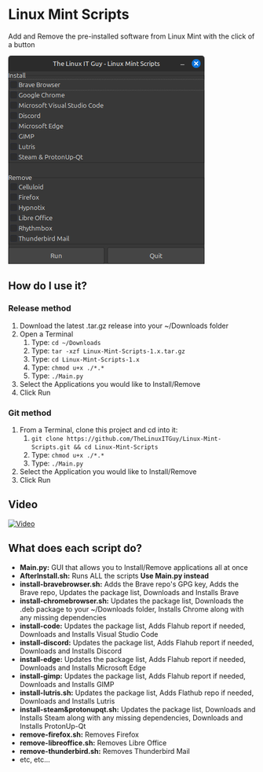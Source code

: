 # Linux Mint Scripts
Add and Remove the pre-installed software from Linux Mint with the click of a button

![](<Screenshot/Screenshot.png>)

## How do I use it?

### Release method
1. Download the latest .tar.gz release into your ~/Downloads folder
2. Open a Terminal
    1. Type: `cd ~/Downloads`
    2. Type: `tar -xzf Linux-Mint-Scripts-1.x.tar.gz`
    3. Type: `cd Linux-Mint-Scripts-1.x`
    4. Type: `chmod u+x ./*.*`
    5. Type: `./Main.py`
3. Select the Applications you would like to Install/Remove
4. Click Run

### Git method
1. From a Terminal, clone this project and cd into it: 
    1. `git clone https://github.com/TheLinuxITGuy/Linux-Mint-Scripts.git && cd Linux-Mint-Scripts`
    2. Type: `chmod u+x ./*.*`
    3. Type: `./Main.py`
4. Select the Application you would like to Install/Remove
5. Click Run

## Video
[![Video](https://img.youtube.com/vi/2uZ2nKqSUyE/maxresdefault.jpg)](https://youtu.be/2uZ2nKqSUyE?si=s5R-kx7815zsqOnR&t=697)

## What does each script do?
- **Main.py:** GUI that allows you to Install/Remove applications all at once
-  **AfterInstall.sh:** Runs ALL the scripts **Use Main.py instead**
-  **install-bravebrowser.sh:** Adds the Brave repo's GPG key, Adds the Brave repo, Updates the package list, Downloads and Installs Brave
-  **install-chromebrowser.sh:** Updates the package list, Downloads the .deb package to your ~/Downloads folder, Installs Chrome along with any missing dependencies
-  **install-code:** Updates the package list, Adds Flahub report if needed, Downloads and Installs Visual Studio Code
-  **install-discord:** Updates the package list, Adds Flahub report if needed, Downloads and Installs Discord
-  **install-edge:** Updates the package list, Adds Flahub report if needed, Downloads and Installs Microsoft Edge
-  **install-gimp:** Updates the package list, Adds Flahub report if needed, Downloads and Installs GIMP
-  **install-lutris.sh:** Updates the package list, Adds Flathub repo if needed, Downloads and Installs Lutris
-  **install-steam&protonupqt.sh:** Updates the package list, Downloads and Installs Steam along with any missing dependencies, Downloads and Installs ProtonUp-Qt
-  **remove-firefox.sh:** Removes Firefox
-  **remove-libreoffice.sh:** Removes Libre Office
-  **remove-thunderbird.sh:** Removes Thunderbird Mail
-  etc, etc...
